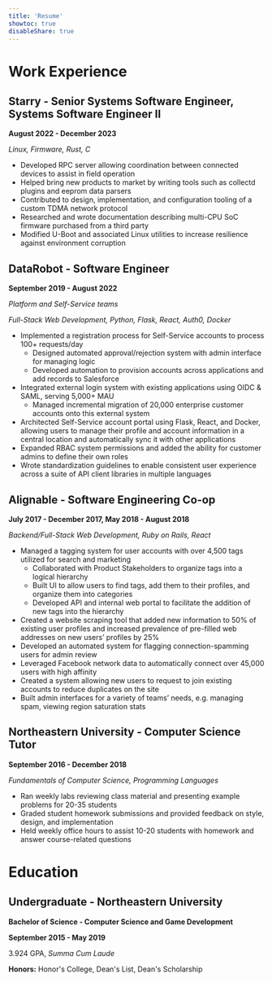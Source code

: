 ```yaml
---
title: 'Resume'
showtoc: true
disableShare: true
---
```


[//]: # ([1-page PDF version]&#40;&#41;)

# Work Experience

## Starry - Senior Systems Software Engineer, Systems Software Engineer II

**August 2022 - December 2023**

*Linux, Firmware, Rust, C*

- Developed RPC server allowing coordination between connected devices to assist in field operation
- Helped bring new products to market by writing tools such as collectd plugins and eeprom data parsers
- Contributed to design, implementation, and configuration tooling of a custom TDMA network protocol
- Researched and wrote documentation describing multi-CPU SoC firmware purchased from a third party
- Modified U-Boot and associated Linux utilities to increase resilience against environment corruption


## DataRobot - Software Engineer

**September 2019 - August 2022**

*Platform and Self-Service teams*

*Full-Stack Web Development, Python, Flask, React, Auth0, Docker*

- Implemented a registration process for Self-Service accounts to process 100+ requests/day
  - Designed automated approval/rejection system with admin interface for managing logic
  - Developed automation to provision accounts across applications and add records to Salesforce
- Integrated external login system with existing applications using OIDC & SAML, serving 5,000+ MAU
  - Managed incremental migration of 20,000 enterprise customer accounts onto this external system
- Architected Self-Service account portal using Flask, React, and Docker, allowing users to manage their
  profile and account information in a central location and automatically sync it with other applications
- Expanded RBAC system permissions and added the ability for customer admins to define their own roles
- Wrote standardization guidelines to enable consistent user experience across a suite of API client 
  libraries in multiple languages


## Alignable - Software Engineering Co-op

**July 2017 - December 2017, May 2018 - August 2018**

*Backend/Full-Stack Web Development, Ruby on Rails, React*

- Managed a tagging system for user accounts with over 4,500 tags utilized for search and marketing
  - Collaborated with Product Stakeholders to organize tags into a logical hierarchy
  - Built UI to allow users to find tags, add them to their profiles, and organize them into categories
  - Developed API and internal web portal to facilitate the addition of new tags into the hierarchy
- Created a website scraping tool that added new information to 50% of existing user profiles and increased
  prevalence of pre-filled web addresses on new users’ profiles by 25%
- Developed an automated system for flagging connection-spamming users for admin review
- Leveraged Facebook network data to automatically connect over 45,000 users with high affinity
- Created a system allowing new users to request to join existing accounts to reduce duplicates on the site
- Built admin interfaces for a variety of teams’ needs, e.g. managing spam, viewing region saturation stats


## Northeastern University - Computer Science Tutor

**September 2016 - December 2018**

*Fundamentals of Computer Science, Programming Languages*

- Ran weekly labs reviewing class material and presenting example problems for 20-35 students
- Graded student homework submissions and provided feedback on style, design, and implementation
- Held weekly office hours to assist 10-20 students with homework and answer course-related questions

# Education

## Undergraduate - Northeastern University

**Bachelor of Science - Computer Science and Game Development**

**September 2015 - May 2019**

3.924 GPA, *Summa Cum Laude*

**Honors:** Honor's College, Dean's List, Dean's Scholarship